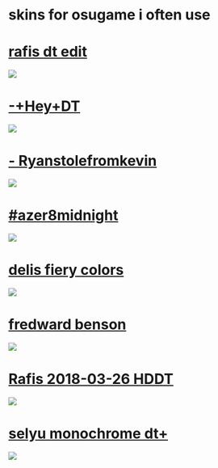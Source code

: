 # skins for osugame i often use

# [rafis dt edit](https://mega.nz/file/mVVDXIyK#LhtuUR72UVoFxNqkmKV7NpnaGcyTh8zGtJzP1ECQ-ig)
![](https://cdn.discordapp.com/attachments/1129437051855573013/1156747782531592272/screenshot051.png?ex=651618d2&is=6514c752&hm=12fd428175b2cbfb5ad533a31d1c2811c48ab9efd9b635327e07821d0f5242d1&)

# [-+Hey+DT](https://mega.nz/file/3Q8yyBID#2Pn-q8RPDygIuHT-e2aYXxMg-548nA7bsG9QJ--3RqU)
![](https://cdn.discordapp.com/attachments/1129437051855573013/1156747035425386516/screenshot050.png?ex=65161820&is=6514c6a0&hm=880e10afbe25a6656a6f527b19b91c24bba4d019e81af6ff3dfa6b60378daa0e&)

# [- Ryanstolefromkevin](https://mega.nz/file/uBEXiYob#ONh9MhkKYCjEyegwyrTdq8Tta3Kusn3d3weVpbRRKf4)
![](https://i.imgur.com/WUw6brN.png)

# [#azer8midnight](https://mega.nz/file/XUEWyKJR#FztkEQSu8z5vl3kagGClUPPKiTFuFlw4jTAk-jTZTzE)
![](https://i.imgur.com/bpX1atV.png)

# [delis fiery colors](https://mega.nz/file/XEEFxTaK#CR0By9p0KzwRPjafwGK7cpumi8DnfUnVUWdbMrUHCac)
![](https://i.imgur.com/M7rLxsJ.png)

# [fredward benson](https://mega.nz/file/CYdUSYaL#yEo18bnGoxQslF1vh2loBNhn_zr0nm6_FTIiChJhGT4)
![](https://i.imgur.com/9sgAysy.png)

# [Rafis 2018-03-26 HDDT](https://mega.nz/file/iBcHCIyR#RX4ZvSkml8sXcpQPqC2d25x0CHzHkgO3mmyfTWSzXeI)
![](https://i.imgur.com/R1fkTdh.png)

# [selyu monochrome dt+](https://mega.nz/file/TRthzZDa#kv0PRoy_oxgLABcYuyxCazPMJ_9ZDHNJ-Mn3Z_7-qzo)
![](https://i.imgur.com/SlBOIZW.png)
